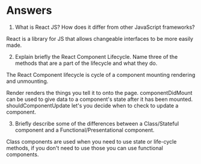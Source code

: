 # Answers

1. What is React JS? How does it differ from other JavaScript frameworks?

React is a library for JS that allows changeable interfaces to be more easily made.


2. Explain briefly the React Component Lifecycle. Name three of the methods that are a part of the lifecycle and what they do.

The React Component lifecycle is cycle of a component mounting rendering and unmounting.

Render renders the things you tell it to onto the page.
componentDidMount can be used to give data to a component's state after it has been mounted.
shouldComponentUpdate let's you decide when to check to update a component.


3. Briefly describe some of the differences between a Class/Stateful component and a Functional/Presentational component.

Class components are used when you need to use state or life-cycle methods, if you don't need to use those you can use functional components.